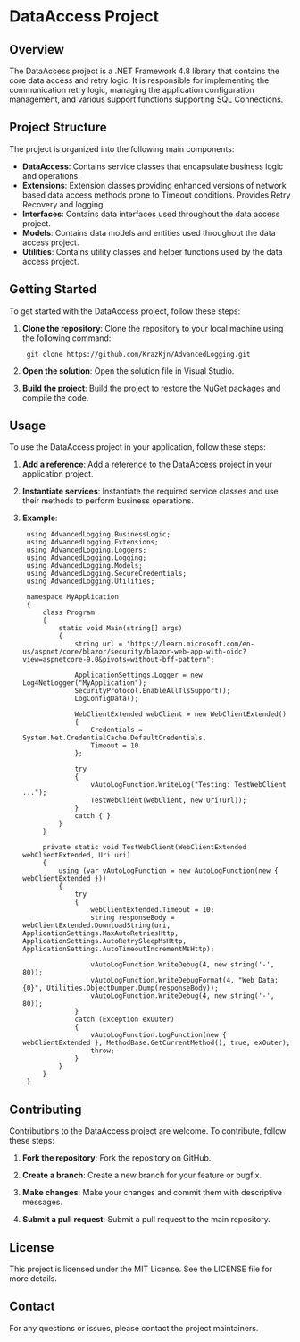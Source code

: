 ﻿# DataAccess Project

## Overview
The DataAccess project is a .NET Framework 4.8 library that contains the core data access and retry logic. It is responsible for implementing the communication retry logic, managing the application configuration management, and various support functions supporting SQL Connections.

## Project Structure
The project is organized into the following main components:

- **DataAccess**: Contains service classes that encapsulate business logic and operations.
- **Extensions**: Extension classes providing enhanced versions of network based data access methods prone to Timeout conditions. Provides Retry Recovery and logging.
- **Interfaces**: Contains data interfaces used throughout the data access project.
- **Models**: Contains data models and entities used throughout the data access project.
- **Utilities**: Contains utility classes and helper functions used by the data access project.

## Getting Started
To get started with the DataAccess project, follow these steps:

1. **Clone the repository**: Clone the repository to your local machine using the following command:
			
		git clone https://github.com/KrazKjn/AdvancedLogging.git

2. **Open the solution**: Open the solution file in Visual Studio.

3. **Build the project**: Build the project to restore the NuGet packages and compile the code.

## Usage
To use the DataAccess project in your application, follow these steps:

1. **Add a reference**: Add a reference to the DataAccess project in your application project.

2. **Instantiate services**: Instantiate the required service classes and use their methods to perform business operations.

3. **Example**:

        using AdvancedLogging.BusinessLogic;
        using AdvancedLogging.Extensions;
        using AdvancedLogging.Loggers;
        using AdvancedLogging.Logging;
        using AdvancedLogging.Models;
        using AdvancedLogging.SecureCredentials;
        using AdvancedLogging.Utilities;
 
        namespace MyApplication
        {
            class Program
            {
                static void Main(string[] args)
                {
                    string url = "https://learn.microsoft.com/en-us/aspnet/core/blazor/security/blazor-web-app-with-oidc?view=aspnetcore-9.0&pivots=without-bff-pattern";

                    ApplicationSettings.Logger = new Log4NetLogger("MyApplication");
                    SecurityProtocol.EnableAllTlsSupport();
                    LogConfigData();
 
                    WebClientExtended webClient = new WebClientExtended()
                    {
                        Credentials = System.Net.CredentialCache.DefaultCredentials,
                        Timeout = 10
                    };

                    try
                    {
                        vAutoLogFunction.WriteLog("Testing: TestWebClient ...");
                        TestWebClient(webClient, new Uri(url));
                    }
                    catch { }
                }
            }

            private static void TestWebClient(WebClientExtended webClientExtended, Uri uri)
            {
                using (var vAutoLogFunction = new AutoLogFunction(new { webClientExtended }))
                {
                    try
                    {
                        webClientExtended.Timeout = 10;
                        string responseBody = webClientExtended.DownloadString(uri, ApplicationSettings.MaxAutoRetriesHttp, ApplicationSettings.AutoRetrySleepMsHttp, ApplicationSettings.AutoTimeoutIncrementMsHttp);

                        vAutoLogFunction.WriteDebug(4, new string('-', 80));
                        vAutoLogFunction.WriteDebugFormat(4, "Web Data: {0}", Utilities.ObjectDumper.Dump(responseBody));
                        vAutoLogFunction.WriteDebug(4, new string('-', 80));
                    }
                    catch (Exception exOuter)
                    {
                        vAutoLogFunction.LogFunction(new { webClientExtended }, MethodBase.GetCurrentMethod(), true, exOuter);
                        throw;
                    }
                }
            }
        }

## Contributing
Contributions to the DataAccess project are welcome. To contribute, follow these steps:

1. **Fork the repository**: Fork the repository on GitHub.

2. **Create a branch**: Create a new branch for your feature or bugfix.

3. **Make changes**: Make your changes and commit them with descriptive messages.

4. **Submit a pull request**: Submit a pull request to the main repository.

## License
This project is licensed under the MIT License. See the LICENSE file for more details.

## Contact
For any questions or issues, please contact the project maintainers.
